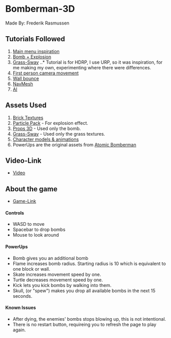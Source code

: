 # Bomberman-3D
Made By: Frederik Rasmussen

## Tutorials Followed
1. [Main menu inspiration](https://www.youtube.com/watch?v=zc8ac_qUXQY)
2. [Bomb + Explosion](https://www.youtube.com/watch?v=BYL6JtUdEY0)
3. [Grass-Sway](https://www.youtube.com/watch?v=BYL6JtUdEY0)
..* Tutorial is for HDRP, I use URP, so it was inspiration, for me making my own, experimenting where there were differences.
4. [First person camera movement](https://www.youtube.com/watch?v=5Rq8A4H6Nzw)
5. [Wall bounce](https://www.youtube.com/watch?v=RoZG5RARGF0)
6. [NavMesh](https://www.youtube.com/watch?v=atCOd4o7tG4&t=2s)
7. [AI](https://www.youtube.com/watch?v=UjkSFoLxesw&t=196s)

## Assets Used
1. [Brick Textures](https://assetstore.unity.com/packages/2d/textures-materials/brick/15-original-bricks-textures-72427)
2. [Particle Pack](https://assetstore.unity.com/packages/vfx/particles/particle-pack-127325) - For explosion effect.
3. [Props 3D](https://assetstore.unity.com/packages/3d/props/props-3d-221035) - Used only the bomb.
4. [Grass-Sway](https://github.com/angelsophia1/Grass-Sway) - Used only the grass textures.
5. [Character models & animations](https://www.mixamo.com/)
6. PowerUps are the original assets from [Atomic Bomberman](https://www.myabandonware.com/game/atomic-bomberman-bat)

## Video-Link
* [Video](https://youtu.be/pE0_RHoxbXU)

## About the game
* [Game-Link](https://firrez.github.io/Bomberman3D-Game/)

#### Controls
* WASD to move
* Spacebar to drop bombs
* Mouse to look around

#### PowerUps
* Bomb gives you an additional bomb
* Flame increases bomb radius. Starting radius is 10 which is equivalent to one block or wall.
* Skate increases movement speed by one.
* Turtle decreases movement speed by one.
* Kick lets you kick bombs by walking into them.
* Skull, (or "spew") makes you drop all available bombs in the next 15 seconds. 

#### Known Issues
* After dying, the enemies' bombs stops blowing up, this is not intentional.
* There is no restart button, requireing you to refresh the page to play again.

